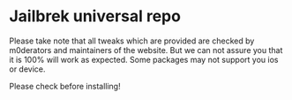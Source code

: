 # Jailbrek universal repo

Please take note that all tweaks which are provided are checked by m0derators and maintainers of the website. But we can not assure you that it is 100% will work as expected. Some packages may not support you ios or device. 

Please check before installing!
